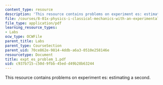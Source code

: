 ```yaml
---
content_type: resource
description: 'This resource contains problems on experiment es: estimating a second.'
file: /courses/8-01x-physics-i-classical-mechanics-with-an-experimental-focus-fall-2002/c937b715c50d9fbb45edd49b28b63244_expt_es_problem_1.pdf
file_type: application/pdf
learning_resource_types:
- Labs
ocw_type: OCWFile
parent_title: Labs
parent_type: CourseSection
parent_uid: 70ce862e-9814-4ddb-a6a3-0510e258146e
resourcetype: Document
title: expt_es_problem_1.pdf
uid: c937b715-c50d-9fbb-45ed-d49b28b63244
---
```

This resource contains problems on experiment es: estimating a second.

